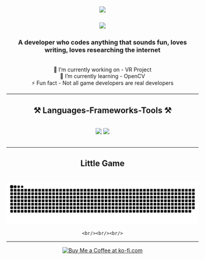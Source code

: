 <h1 align="center">
    <img src="https://readme-typing-svg.herokuapp.com/?font=Righteous&size=35&center=true&vCenter=true&width=500&height=70&duration=4000&lines=Hi+There!+👋;+I'm+Mahir+Teymurlu;" />
</h1>

<p align="center">
    <img src="https://i.pinimg.com/originals/94/b2/1a/94b21a17d8a954aee4e7228457d52729.gif"/>
</p>

<h3 align="center">A developer who codes anything that sounds fun, loves writing, loves researching the internet</h3>

<br/>

<div align="center">
    🔭 I’m currently working on - VR Project<br/>
    🌱 I’m currently learning - OpenCV<br/>
    ⚡ Fun fact -  Not all game developers are real developers<br/>
</div>

<hr/>

<h2 align="center">⚒️ Languages-Frameworks-Tools ⚒️</h2>
<br/>
<div align="center">
    <img src="https://skillicons.dev/icons?i=unity,cs,cpp,firebase,ai,py,unreal,html,css" />
    <img src="https://skillicons.dev/icons?i=" /><br>
</div>

<br/>
<hr/>

<div align="center">
    <h2>Little Game</h2>
    <br>
    <img alt="A Snake Eat Projects" src="https://raw.githubusercontent.com/salesp07/salesp07/output/github-contribution-grid-snake.svg" />
  
    <br/><br/><br/>
</div>

<hr/>

<div align="center">
    <a href='https://buymeacoffee.com/mahirteymurlu' target='_blank'><img height='64' style='border:0px;height:64px;' src='https://storage.ko-fi.com/cdn/kofi1.png?v=3' border='0' alt='Buy Me a Coffee at ko-fi.com' /></a>
</div>

<br/>

